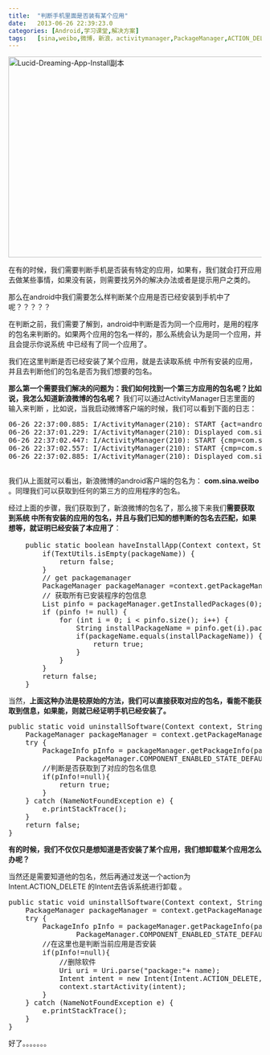 ```yaml
---
title:	"判断手机里面是否装有某个应用"
date:	2013-06-26 22:39:23.0
categories:	[Android,学习课堂,解决方案]
tags:	[sina,weibo,微博，新浪，activitymanager,PackageManager,ACTION_DELETE]
---
```


<a href="http://www.krislq.com/wp-content/uploads/2013/06/Lucid-Dreaming-App-Install副本.png"><img src="http://www.krislq.com/wp-content/uploads/2013/06/Lucid-Dreaming-App-Install副本.png" alt="Lucid-Dreaming-App-Install副本" width="600" height="400" class="alignnone size-full wp-image-837 aligncenter" /></a>

在有的时候，我们需要判断手机是否装有特定的应用，如果有，我们就会打开应用去做某些事情，如果没有装，则需要找另外的解决办法或者是提示用户之类的。

那么在android中我们需要怎么样判断某个应用是否已经安装到手机中了呢？？？？？
<!--more-->

在判断之前，我们需要了解到，android中判断是否为同一个应用时，是用的程序的包名来判断的。如果两个应用的包名一样的，那么系统会认为是同一个应用，并且会提示你说系统 中已经有了同一个应用了。

我们在这里判断是否已经安装了某个应用，就是去读取系统 中所有安装的应用，并且去判断他们的包名是否为我们想要的包名。

<strong>那么第一个需要我们解决的问题为：我们如何找到一个第三方应用的包名呢？比如说，我怎么知道新浪微博的包名呢？</strong>
我们可以通过ActivityManager日志里面的输入来判断 ，比如说，当我启动微博客户端的时候，我们可以看到下面的日志：
<pre xml>
06-26 22:37:00.885: I/ActivityManager(210): START {act=android.intent.action.MAIN cat=[android.intent.category.LAUNCHER] flg=0x10200000 cmp=com.sina.weibo/.SplashActivity bnds=[40,185][200,385]} from pid 437
06-26 22:37:01.229: I/ActivityManager(210): Displayed com.sina.weibo/.SplashActivity: +305ms
06-26 22:37:02.447: I/ActivityManager(210): START {cmp=com.sina.weibo/.MainTabActivity} from pid 11036
06-26 22:37:02.557: I/ActivityManager(210): START {cmp=com.sina.weibo/.SwitchUser} from pid 11036
06-26 22:37:02.885: I/ActivityManager(210): Displayed com.sina.weibo/.SwitchUser: +327ms (total +384ms)

</pre>
我们从上面就可以看出，新浪微博的android客户端的包名为： <strong>com.sina.weibo</strong> 。同理我们可以获取到任何的第三方的应用程序的包名。

经过上面的步骤，我们获取到了，新浪微博的包名了，那么接下来我们<strong>需要获取 到系统 中所有安装的应用的包名，并且与我们已知的想判断的包名去匹配，如果想等，就证明已经安装了本应用了</strong>：

<pre lan="java">
    public static boolean haveInstallApp(Context context，String packageName) {
        if(TextUtils.isEmpty(packageName)) {
            return false;
        }
        // get packagemanager
        PackageManager packageManager =context.getPackageManager();
        // 获取所有已安装程序的包信息
        List<PackageInfo> pinfo = packageManager.getInstalledPackages(0);
        if (pinfo != null) {
            for (int i = 0; i < pinfo.size(); i++) {
                String installPackageName = pinfo.get(i).packageName;
                if(packageName.equals(installPackageName)) {
                    return true;
                }
            }
        }
        return false;
    }
</pre>

当然，<strong>上面这种办法是较原始的方法，我们可以直接获取对应的包名，看能不能获取到信息，如果能，则就已经证明手机已经安装了。
</strong>
<pre lan="java">
public static void uninstallSoftware(Context context, String packageName) {  
    PackageManager packageManager = context.getPackageManager();  
    try {  
        PackageInfo pInfo = packageManager.getPackageInfo(packageName,  
                PackageManager.COMPONENT_ENABLED_STATE_DEFAULT); 
        //判断是否获取到了对应的包名信息 
        if(pInfo!=null){  
            return true;
        }  
    } catch (NameNotFoundException e) {  
        e.printStackTrace();  
    }  
    return false;
} 
</pre>

<strong>
有的时候，我们不仅仅只是想知道是否安装了某个应用，我们想卸载某个应用怎么办呢？</strong>

当然还是需要知道他的包名，然后再通过发送一个action为 Intent.ACTION_DELETE 的Intent去告诉系统进行卸载 。
<pre lang="java">
public static void uninstallSoftware(Context context, String packageName) {  
    PackageManager packageManager = context.getPackageManager();  
    try {  
        PackageInfo pInfo = packageManager.getPackageInfo(packageName,  
                PackageManager.COMPONENT_ENABLED_STATE_DEFAULT); 
        //在这里也是判断当前应用是否安装 
        if(pInfo!=null){  
            //删除软件  
            Uri uri = Uri.parse("package:"+ name);  
            Intent intent = new Intent(Intent.ACTION_DELETE, uri);  
            context.startActivity(intent);  
        }  
    } catch (NameNotFoundException e) {  
        e.printStackTrace();  
    }  
} 
</pre>

好了。。。。。。。
